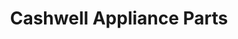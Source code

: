 ---
title: "Cashwell Appliance Parts"
url: /richmond-city/cashwell-appliance-parts/
shop: electronics
---